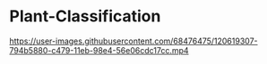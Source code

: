 # Plant-Classification
https://user-images.githubusercontent.com/68476475/120619307-794b5880-c479-11eb-98e4-56e06cdc17cc.mp4


